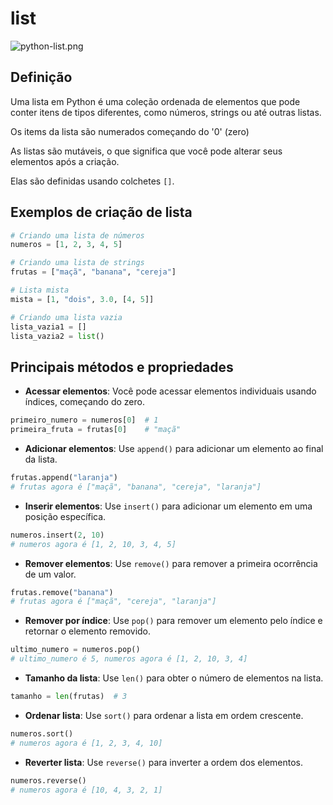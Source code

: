 # list

![python-list.png](python-list.png)

## Definição

Uma lista em Python é uma coleção ordenada de elementos que pode conter itens de tipos diferentes,
como números, strings ou até outras listas.

Os items da lista são numerados começando do '0' (zero)

As listas são mutáveis, o que significa que você pode alterar seus elementos após a criação.

Elas são definidas usando colchetes `[]`.

## Exemplos de criação de lista

```python
# Criando uma lista de números
numeros = [1, 2, 3, 4, 5]

# Criando uma lista de strings
frutas = ["maçã", "banana", "cereja"]

# Lista mista
mista = [1, "dois", 3.0, [4, 5]]

# Criando uma lista vazia
lista_vazia1 = []
lista_vazia2 = list()
```

## Principais métodos e propriedades

* **Acessar elementos**: Você pode acessar elementos individuais usando índices, começando do zero.

```python
primeiro_numero = numeros[0]  # 1
primeira_fruta = frutas[0]    # "maçã"
```

* **Adicionar elementos**: Use `append()` para adicionar um elemento ao final da lista.

```python
frutas.append("laranja")
# frutas agora é ["maçã", "banana", "cereja", "laranja"]
```

* **Inserir elementos**: Use `insert()` para adicionar um elemento em uma posição específica.

```python
numeros.insert(2, 10)
# numeros agora é [1, 2, 10, 3, 4, 5]
```

* **Remover elementos**: Use `remove()` para remover a primeira ocorrência de um valor.

```python
frutas.remove("banana")
# frutas agora é ["maçã", "cereja", "laranja"]
```

* **Remover por índice**: Use `pop()` para remover um elemento pelo índice e retornar o elemento removido.

```python
ultimo_numero = numeros.pop()
# ultimo_numero é 5, numeros agora é [1, 2, 10, 3, 4]
```

* **Tamanho da lista**: Use `len()` para obter o número de elementos na lista.

```python
tamanho = len(frutas)  # 3
```

* **Ordenar lista**: Use `sort()` para ordenar a lista em ordem crescente.

```python
numeros.sort()
# numeros agora é [1, 2, 3, 4, 10]
```

* **Reverter lista**: Use `reverse()` para inverter a ordem dos elementos.

```python
numeros.reverse()
# numeros agora é [10, 4, 3, 2, 1]
```